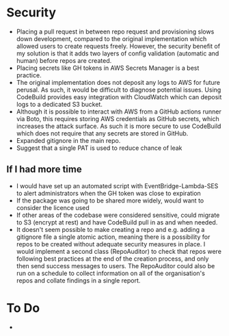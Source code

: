 # Security
- Placing a pull request in between repo request and provisioning slows down development, compared to the original implementation which allowed users to create requests freely.  However, the security benefit of my solution is that it adds two layers of config validation (automatic and human) before repos are created.
- Placing secrets like GH tokens in AWS Secrets Manager is a best practice.
- The original implementation does not deposit any logs to AWS for future perusal.  As such, it would be difficult to diagnose potential issues.  Using CodeBuild provides easy integration with CloudWatch which can deposit logs to a dedicated S3 bucket.
- Although it is possible to interact with AWS from a GitHub actions runner via Boto, this requires storing AWS credentials as GitHub secrets, which increases the attack surface.  As such it is more secure to use CodeBuild which does not require that any secrets are stored in GitHub. 
- Expanded gitignore in the main repo.
- Suggest that a single PAT is used to reduce chance of leak



## If I had more time
- I would have set up an automated script with EventBridge-Lambda-SES to alert administrators when the GH token was close to expiration
- If the package was going to be shared more widely, would want to consider the licence used
- If other areas of the codebase were considered sensitive, could migrate to S3 (encrypt at rest) and have CodeBuild pull in as and when needed.
- It doesn't seem possible to make creating a repo and e.g. adding a gitignore file a single atomic action, meaning there is a possibility for repos to be created without adequate security measures in place.  I would implement a second class (RepoAuditor) to check that repos were following best practices at the end of the creation process, and only then send success messages to users.  The RepoAuditor could also be run on a schedule to collect information on all of the organisation's repos and collate findings in a single report.

# To Do
- 